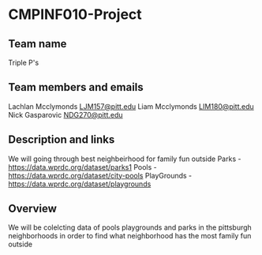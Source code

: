 # CMPINF010-Project

## Team name
  Triple P's

## Team members and emails
  Lachlan Mcclymonds LJM157@pitt.edu
  Liam Mcclymonds LIM180@pitt.edu
  Nick Gasparovic NDG270@pitt.edu

## Description and links
  We will going through best neighbeirhood for family fun outside
  Parks - https://data.wprdc.org/dataset/parks1
  Pools - https://data.wprdc.org/dataset/city-pools
  PlayGrounds - https://data.wprdc.org/dataset/playgrounds

## Overview
  We will be colelcting data of pools playgrounds and parks in the pittsburgh neighborhoods in order to find what neighborhood has the most family fun outside
